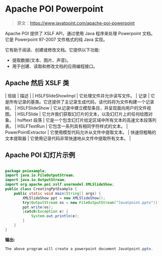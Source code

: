 # Apache POI Powerpoint

> 原文：<https://www.javatpoint.com/apache-poi-powerpoint>

Apache POI 提供了 XSLF API，通过使用 Java 程序来处理 Powerpoint 文档。它是 Powerpoint 97-2007 文件格式的纯 Java 实现。

它有助于阅读、创建或修改文档。它提供以下功能:

*   提取数据(文本、图片、声音)。
*   用于创建、读取和修改文档的应用编程接口。

## Apache 然后 XSLF 类

| 班级 | 描述 |
| HSLFSlideShowImpl | 它处理文件并允许读写文件。 | 记录 | 它是所有记录的基类。它还提供了主记录生成代码，该代码将为文件构建一个记录树。 | HSLFSlideShow | 它从记录中建立模型条目，并呈现面向用户的文件视图。 | HSLFSlide | 它允许我们获取幻灯片的文本，以及幻灯片上的任何绘图对象。 | hslftext 段落 | 它是一个包含幻灯片给定区域中所有文本的高速文本段落列表。 | HSLFTextRun | 它包含一系列具有相同字符样式的文本。 | PowerPointExtractor | 它使用模型代码允许从文件中提取文本。 | 快速但粗略的文本提取器 | 它使用记录代码非常快速地从文件中提取所有文本。 |

## Apache POI 幻灯片示例

```java

package poiexample;
import java.io.FileOutputStream;
import java.io.OutputStream;
import org.apache.poi.xslf.usermodel.XMLSlideShow;
public class CreatingPptExample {
	public static void main(String[] args) {
		XMLSlideShow ppt = new XMLSlideShow();
	    try(OutputStream os = new FileOutputStream("Javatpoint.pptx")) {
	    ppt.write(os);
	    }catch(Exception e) {
	    	System.out.println(e);
	    }
	}
}

```

**输出:**

```java
The above program will create a powerpoint document Javatpoint.pptx.

```